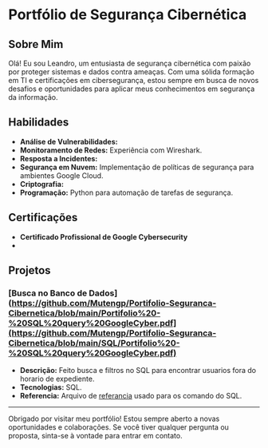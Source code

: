 # Portfólio de Segurança Cibernética

## Sobre Mim
Olá! Eu sou Leandro, um entusiasta de segurança cibernética com paixão por proteger sistemas e dados contra ameaças. Com uma sólida formação em TI e certificações em cibersegurança, estou sempre em busca de novos desafios e oportunidades para aplicar meus conhecimentos em segurança da informação.

## Habilidades
- **Análise de Vulnerabilidades:** 
- **Monitoramento de Redes:** Experiência com Wireshark.
- **Resposta a Incidentes:** 
- **Segurança em Nuvem:** Implementação de políticas de segurança para ambientes Google Cloud.
- **Criptografia:** 
- **Programação:** Python para automação de tarefas de segurança.

## Certificações
- **Certificado Profissional de Google Cybersecurity**
- 

## Projetos
### [Busca no Banco de Dados](https://github.com/Mutengp/Portifolio-Seguranca-Cibernetica/blob/main/Portifolio%20-%20SQL%20query%20GoogleCyber.pdf](https://github.com/Mutengp/Portifolio-Seguranca-Cibernetica/blob/main/SQL/Portifolio%20-%20SQL%20query%20GoogleCyber.pdf)
- **Descrição:** Feito busca e filtros no SQL para encontrar usuarios fora do horario de expediente.
- **Tecnologias:** SQL.
- **Referencia:** Arquivo de [referancia]() usado para os comando do SQL.

---------------------------------------------

Obrigado por visitar meu portfólio! Estou sempre aberto a novas oportunidades e colaborações. Se você tiver qualquer pergunta ou proposta, sinta-se à vontade para entrar em contato.
